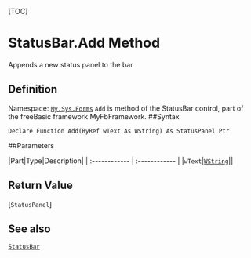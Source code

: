 [TOC]
# StatusBar.Add Method
Appends a new status panel to the bar
## Definition
Namespace: [`My.Sys.Forms`](My.Sys.Forms.md)
`Add` is method of the StatusBar control, part of the freeBasic framework MyFbFramework.
##Syntax
```freeBasic
Declare Function Add(ByRef wText As WString) As StatusPanel Ptr
```

##Parameters

|Part|Type|Description|
| :------------ | :------------ |
|`wText`|[`WString`]("https://www.freebasic.net/wiki/KeyPgWString")||

## Return Value
[`StatusPanel`]
## See also
[`StatusBar`](StatusBar.md)

